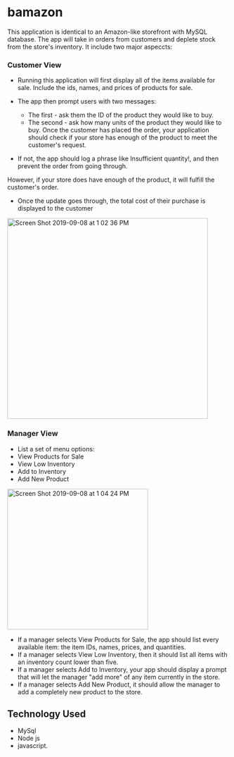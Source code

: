# bamazon

This application is identical to an Amazon-like storefront with MySQL database. The app will take in orders from customers and deplete stock from the store's inventory. It include two major aspeccts:

### Customer View

- Running this application will first display all of the items available for sale. Include the ids, names, and prices of products for sale.
- The app then prompt users with two messages:

  - The first - ask them the ID of the product they would like to buy.
  - The second - ask how many units of the product they would like to buy.
    Once the customer has placed the order, your application should check if your store has enough of the product to meet the customer's request.

- If not, the app should log a phrase like Insufficient quantity!, and then prevent the order from going through.

However, if your store does have enough of the product, it will fulfill the customer's order.

- Once the update goes through, the total cost of their purchase is displayed to the customer

<img width="456" alt="Screen Shot 2019-09-08 at 1 02 36 PM" src="https://user-images.githubusercontent.com/51039590/64493209-71c23580-d23a-11e9-970a-a935c60ae300.png">

### Manager View

- List a set of menu options:
- View Products for Sale
- View Low Inventory
- Add to Inventory
- Add New Product

<img width="320" alt="Screen Shot 2019-09-08 at 1 04 24 PM" src="https://user-images.githubusercontent.com/51039590/64493223-99190280-d23a-11e9-878d-013531db1cb4.png">


- If a manager selects View Products for Sale, the app should list every available item: the item IDs, names, prices, and quantities.
- If a manager selects View Low Inventory, then it should list all items with an inventory count lower than five.
- If a manager selects Add to Inventory, your app should display a prompt that will let the manager "add more" of any item currently in the store.
- If a manager selects Add New Product, it should allow the manager to add a completely new product to the store.

## Technology Used

- MySql
- Node js
- javascript.
